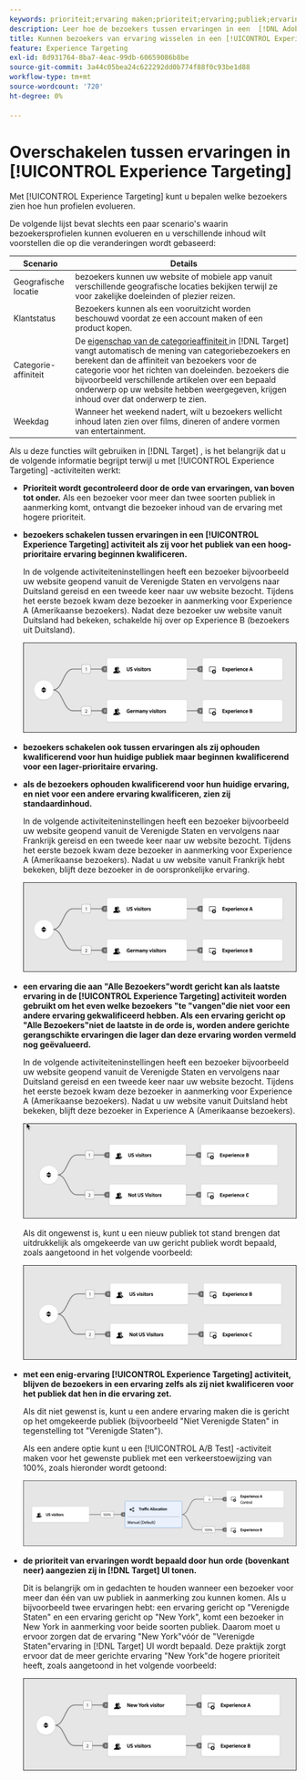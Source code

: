 ```yaml
---
keywords: prioriteit;ervaring maken;prioriteit;ervaring;publiek;ervaring;schakelen tussen ervaringen;visuele ervaringscomposer
description: Leer hoe de bezoekers tussen ervaringen in een  [!DNL Adobe Target] [!UICONTROL Experience Targeting] (XT) activiteit kunnen schakelen aangezien hun profielen evolueren.
title: Kunnen bezoekers van ervaring wisselen in een [!UICONTROL Experience Targeting] -activiteit?
feature: Experience Targeting
exl-id: 8d931764-8ba7-4eac-99db-60659086b8be
source-git-commit: 3a44c05bea24c622292dd0b774f88f0c93be1d88
workflow-type: tm+mt
source-wordcount: '720'
ht-degree: 0%

---
```


# Overschakelen tussen ervaringen in [!UICONTROL Experience Targeting]

Met [!UICONTROL Experience Targeting] kunt u bepalen welke bezoekers zien hoe hun profielen evolueren.

De volgende lijst bevat slechts een paar scenario&#39;s waarin bezoekersprofielen kunnen evolueren en u verschillende inhoud wilt voorstellen die op die veranderingen wordt gebaseerd:

| Scenario | Details |
|--- |--- |
| Geografische locatie | bezoekers kunnen uw website of mobiele app vanuit verschillende geografische locaties bekijken terwijl ze voor zakelijke doeleinden of plezier reizen. |
| Klantstatus | Bezoekers kunnen als een vooruitzicht worden beschouwd voordat ze een account maken of een product kopen. |
| Categorie-affiniteit | De [ eigenschap van de categorieaffiniteit ](/help/main/c-target/c-visitor-profile/category-affinity.md) in [!DNL Target] vangt automatisch de mening van categoriebezoekers en berekent dan de affiniteit van bezoekers voor de categorie voor het richten van doeleinden. bezoekers die bijvoorbeeld verschillende artikelen over een bepaald onderwerp op uw website hebben weergegeven, krijgen inhoud over dat onderwerp te zien. |
| Weekdag | Wanneer het weekend nadert, wilt u bezoekers wellicht inhoud laten zien over films, dineren of andere vormen van entertainment. |

Als u deze functies wilt gebruiken in [!DNL Target] , is het belangrijk dat u de volgende informatie begrijpt terwijl u met [!UICONTROL Experience Targeting] -activiteiten werkt:

* **Prioriteit wordt gecontroleerd door de orde van ervaringen, van boven tot onder.** Als een bezoeker voor meer dan twee soorten publiek in aanmerking komt, ontvangt die bezoeker inhoud van de ervaring met hogere prioriteit.
* **bezoekers schakelen tussen ervaringen in een [!UICONTROL Experience Targeting] activiteit als zij voor het publiek van een hoog-prioritaire ervaring beginnen kwalificeren.**

  In de volgende activiteiteninstellingen heeft een bezoeker bijvoorbeeld uw website geopend vanuit de Verenigde Staten en vervolgens naar Duitsland gereisd en een tweede keer naar uw website bezocht. Tijdens het eerste bezoek kwam deze bezoeker in aanmerking voor Experience A (Amerikaanse bezoekers). Nadat deze bezoeker uw website vanuit Duitsland had bekeken, schakelde hij over op Experience B (bezoekers uit Duitsland).

  ![ Prioriteit US > Duitsland ](/help/main/c-activities/t-experience-target/t-xt-create/assets/xt_priority_us_germany-refresh.png)

* **bezoekers schakelen ook tussen ervaringen als zij ophouden kwalificerend voor hun huidige publiek maar beginnen kwalificerend voor een lager-prioritaire ervaring.**
* **als de bezoekers ophouden kwalificerend voor hun huidige ervaring, en niet voor een andere ervaring kwalificeren, zien zij standaardinhoud.**

  In de volgende activiteiteninstellingen heeft een bezoeker bijvoorbeeld uw website geopend vanuit de Verenigde Staten en vervolgens naar Frankrijk gereisd en een tweede keer naar uw website bezocht. Tijdens het eerste bezoek kwam deze bezoeker in aanmerking voor Experience A (Amerikaanse bezoekers). Nadat u uw website vanuit Frankrijk hebt bekeken, blijft deze bezoeker in de oorspronkelijke ervaring.

  ![ Prioriteit US > Duitsland ](/help/main/c-activities/t-experience-target/t-xt-create/assets/xt_priority_us_germany-refresh.png)

* **een ervaring die aan &quot;Alle Bezoekers&quot;wordt gericht kan als laatste ervaring in de [!UICONTROL Experience Targeting] activiteit worden gebruikt om het even welke bezoekers &quot;te &quot;vangen&quot;die niet voor een andere ervaring gekwalificeerd hebben. Als een ervaring gericht op &quot;Alle Bezoekers&quot;niet de laatste in de orde is, worden andere gerichte gerangschikte ervaringen die lager dan deze ervaring worden vermeld nog geëvalueerd.**

  In de volgende activiteiteninstellingen heeft een bezoeker bijvoorbeeld uw website geopend vanuit de Verenigde Staten en vervolgens naar Duitsland gereisd en een tweede keer naar uw website bezocht. Tijdens het eerste bezoek kwam deze bezoeker in aanmerking voor Experience A (Amerikaanse bezoekers). Nadat u uw website vanuit Duitsland hebt bekeken, blijft deze bezoeker in Experience A (Amerikaanse bezoekers).

  ![ Prioriteit US > Alle Bezoekers ](/help/main/c-activities/t-experience-target/t-xt-create/assets/xt_priority_us_not_us-refresh.png)

  Als dit ongewenst is, kunt u een nieuw publiek tot stand brengen dat uitdrukkelijk als omgekeerde van uw gericht publiek wordt bepaald, zoals aangetoond in het volgende voorbeeld:

  ![ Prioriteit US > niet US ](/help/main/c-activities/t-experience-target/t-xt-create/assets/not-us.png)

* **met een enig-ervaring [!UICONTROL Experience Targeting] activiteit, blijven de bezoekers in een ervaring zelfs als zij niet kwalificeren voor het publiek dat hen in die ervaring zet.**

  Als dit niet gewenst is, kunt u een andere ervaring maken die is gericht op het omgekeerde publiek (bijvoorbeeld &quot;Niet Verenigde Staten&quot; in tegenstelling tot &quot;Verenigde Staten&quot;).

  Als een andere optie kunt u een [!UICONTROL A/B Test] -activiteit maken voor het gewenste publiek met een verkeerstoewijzing van 100%, zoals hieronder wordt getoond:

  ![ Prioriteit één ervaring ](/help/main/c-activities/t-experience-target/t-xt-create/assets/xt_priority_one_experience-refresh.png)

* **de prioriteit van ervaringen wordt bepaald door hun orde (bovenkant neer) aangezien zij in [!DNL Target] UI tonen.**

  Dit is belangrijk om in gedachten te houden wanneer een bezoeker voor meer dan één van uw publiek in aanmerking zou kunnen komen. Als u bijvoorbeeld twee ervaringen hebt: een ervaring gericht op &quot;Verenigde Staten&quot; en een ervaring gericht op &quot;New York&quot;, komt een bezoeker in New York in aanmerking voor beide soorten publiek. Daarom moet u ervoor zorgen dat de ervaring &quot;New York&quot;vóór de &quot;Verenigde Staten&quot;ervaring in [!DNL Target] UI wordt bepaald. Deze praktijk zorgt ervoor dat de meer gerichte ervaring &quot;New York&quot;de hogere prioriteit heeft, zoals aangetoond in het volgende voorbeeld:

  ![ Prioriteit NY > VS ](/help/main/c-activities/t-experience-target/t-xt-create/assets/xt_priority_ny_us-refresh.png)
